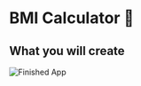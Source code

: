 
# BMI Calculator 💪

## What you will create

![Finished App](https://github.com/londonappbrewery/Images/blob/master/bmi-calc-demo.gif)



